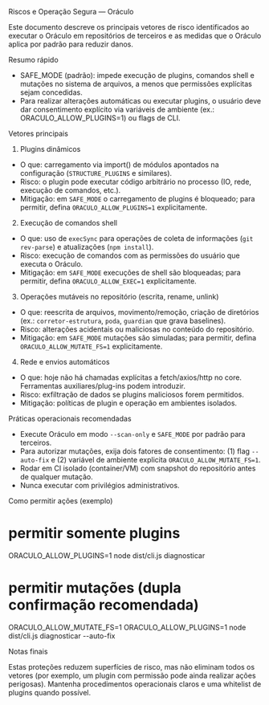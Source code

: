 Riscos e Operação Segura — Oráculo

Este documento descreve os principais vetores de risco identificados ao executar o Oráculo em repositórios de terceiros e as medidas que o Oráculo aplica por padrão para reduzir danos.

Resumo rápido

- SAFE_MODE (padrão): impede execução de plugins, comandos shell e mutações no sistema de arquivos, a menos que permissões explícitas sejam concedidas.
- Para realizar alterações automáticas ou executar plugins, o usuário deve dar consentimento explícito via variáveis de ambiente (ex.: ORACULO_ALLOW_PLUGINS=1) ou flags de CLI.

Vetores principais

1. Plugins dinâmicos

- O que: carregamento via import() de módulos apontados na configuração (`STRUCTURE_PLUGINS` e similares).
- Risco: o plugin pode executar código arbitrário no processo (IO, rede, execução de comandos, etc.).
- Mitigação: em `SAFE_MODE` o carregamento de plugins é bloqueado; para permitir, defina `ORACULO_ALLOW_PLUGINS=1` explicitamente.

2. Execução de comandos shell

- O que: uso de `execSync` para operações de coleta de informações (`git rev-parse`) e atualizações (`npm install`).
- Risco: execução de comandos com as permissões do usuário que executa o Oráculo.
- Mitigação: em `SAFE_MODE` execuções de shell são bloqueadas; para permitir, defina `ORACULO_ALLOW_EXEC=1` explicitamente.

3. Operações mutáveis no repositório (escrita, rename, unlink)

- O que: reescrita de arquivos, movimento/remoção, criação de diretórios (ex.: `corretor-estrutura`, `poda`, `guardian` que grava baselines).
- Risco: alterações acidentais ou maliciosas no conteúdo do repositório.
- Mitigação: em `SAFE_MODE` mutações são simuladas; para permitir, defina `ORACULO_ALLOW_MUTATE_FS=1` explicitamente.

4. Rede e envios automáticos

- O que: hoje não há chamadas explícitas a fetch/axios/http no core. Ferramentas auxiliares/plug-ins podem introduzir.
- Risco: exfiltração de dados se plugins maliciosos forem permitidos.
- Mitigação: políticas de plugin e operação em ambientes isolados.

Práticas operacionais recomendadas

- Execute Oráculo em modo `--scan-only` e `SAFE_MODE` por padrão para terceiros.
- Para autorizar mutações, exija dois fatores de consentimento: (1) flag `--auto-fix` e (2) variável de ambiente explicita `ORACULO_ALLOW_MUTATE_FS=1`.
- Rodar em CI isolado (container/VM) com snapshot do repositório antes de qualquer mutação.
- Nunca executar com privilégios administrativos.

Como permitir ações (exemplo)

# permitir somente plugins

ORACULO_ALLOW_PLUGINS=1 node dist/cli.js diagnosticar

# permitir mutações (dupla confirmação recomendada)

ORACULO_ALLOW_MUTATE_FS=1 ORACULO_ALLOW_PLUGINS=1 node dist/cli.js diagnosticar --auto-fix

Notas finais

Estas proteções reduzem superfícies de risco, mas não eliminam todos os vetores (por exemplo, um plugin com permissão pode ainda realizar ações perigosas). Mantenha procedimentos operacionais claros e uma whitelist de plugins quando possível.
